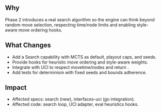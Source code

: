 ## Why
Phase 2 introduces a real search algorithm so the engine can think beyond random move selection, respecting time/node limits and enabling style-aware move ordering hooks.

## What Changes
- Add a Search capability with MCTS as default, playout caps, and seeds.
- Provide hooks for heuristic move ordering and style-aware weights.
- Integrate with UCI  to respect movetime/nodes and return .
- Add tests for determinism with fixed seeds and bounds adherence.

## Impact
- Affected specs: search (new), interfaces-uci (go integration).
- Affected code: search loop, UCI adapter, eval heuristics hooks.
